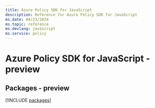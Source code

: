 ```yaml
---
title: Azure Policy SDK for JavaScript
description: Reference for Azure Policy SDK for JavaScript
ms.date: 04/23/2024
ms.topic: reference
ms.devlang: javascript
ms.service: policy
---
```

# Azure Policy SDK for JavaScript - preview
## Packages - preview
[!INCLUDE [packages](policy-index.md)]
